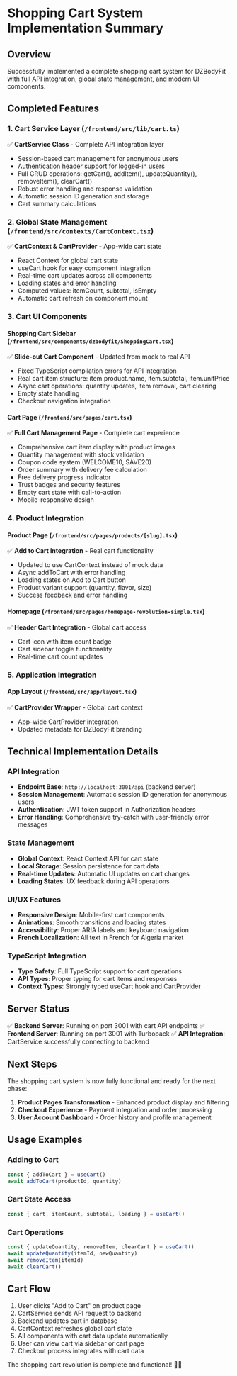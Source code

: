# Shopping Cart System Implementation Summary

## Overview
Successfully implemented a complete shopping cart system for DZBodyFit with full API integration, global state management, and modern UI components.

## Completed Features

### 1. Cart Service Layer (`/frontend/src/lib/cart.ts`)
✅ **CartService Class** - Complete API integration layer
- Session-based cart management for anonymous users
- Authentication header support for logged-in users
- Full CRUD operations: getCart(), addItem(), updateQuantity(), removeItem(), clearCart()
- Robust error handling and response validation
- Automatic session ID generation and storage
- Cart summary calculations

### 2. Global State Management (`/frontend/src/contexts/CartContext.tsx`)
✅ **CartContext & CartProvider** - App-wide cart state
- React Context for global cart state
- useCart hook for easy component integration
- Real-time cart updates across all components
- Loading states and error handling
- Computed values: itemCount, subtotal, isEmpty
- Automatic cart refresh on component mount

### 3. Cart UI Components

#### Shopping Cart Sidebar (`/frontend/src/components/dzbodyfit/ShoppingCart.tsx`)
✅ **Slide-out Cart Component** - Updated from mock to real API
- Fixed TypeScript compilation errors for API integration
- Real cart item structure: item.product.name, item.subtotal, item.unitPrice
- Async cart operations: quantity updates, item removal, cart clearing
- Empty state handling
- Checkout navigation integration

#### Cart Page (`/frontend/src/pages/cart.tsx`)
✅ **Full Cart Management Page** - Complete cart experience
- Comprehensive cart item display with product images
- Quantity management with stock validation
- Coupon code system (WELCOME10, SAVE20)
- Order summary with delivery fee calculation
- Free delivery progress indicator
- Trust badges and security features
- Empty cart state with call-to-action
- Mobile-responsive design

### 4. Product Integration

#### Product Page (`/frontend/src/pages/products/[slug].tsx`)
✅ **Add to Cart Integration** - Real cart functionality
- Updated to use CartContext instead of mock data
- Async addToCart with error handling
- Loading states on Add to Cart button
- Product variant support (quantity, flavor, size)
- Success feedback and error handling

#### Homepage (`/frontend/src/pages/homepage-revolution-simple.tsx`)
✅ **Header Cart Integration** - Global cart access
- Cart icon with item count badge
- Cart sidebar toggle functionality
- Real-time cart count updates

### 5. Application Integration

#### App Layout (`/frontend/src/app/layout.tsx`)
✅ **CartProvider Wrapper** - Global cart context
- App-wide CartProvider integration
- Updated metadata for DZBodyFit branding

## Technical Implementation Details

### API Integration
- **Endpoint Base**: `http://localhost:3001/api` (backend server)
- **Session Management**: Automatic session ID generation for anonymous users
- **Authentication**: JWT token support in Authorization headers
- **Error Handling**: Comprehensive try-catch with user-friendly error messages

### State Management
- **Global Context**: React Context API for cart state
- **Local Storage**: Session persistence for cart data
- **Real-time Updates**: Automatic UI updates on cart changes
- **Loading States**: UX feedback during API operations

### UI/UX Features
- **Responsive Design**: Mobile-first cart components
- **Animations**: Smooth transitions and loading states
- **Accessibility**: Proper ARIA labels and keyboard navigation
- **French Localization**: All text in French for Algeria market

### TypeScript Integration
- **Type Safety**: Full TypeScript support for cart operations
- **API Types**: Proper typing for cart items and responses
- **Context Types**: Strongly typed useCart hook and CartProvider

## Server Status
✅ **Backend Server**: Running on port 3001 with cart API endpoints
✅ **Frontend Server**: Running on port 3001 with Turbopack
✅ **API Integration**: CartService successfully connecting to backend

## Next Steps
The shopping cart system is now fully functional and ready for the next phase:

1. **Product Pages Transformation** - Enhanced product display and filtering
2. **Checkout Experience** - Payment integration and order processing
3. **User Account Dashboard** - Order history and profile management

## Usage Examples

### Adding to Cart
```typescript
const { addToCart } = useCart()
await addToCart(productId, quantity)
```

### Cart State Access
```typescript
const { cart, itemCount, subtotal, loading } = useCart()
```

### Cart Operations
```typescript
const { updateQuantity, removeItem, clearCart } = useCart()
await updateQuantity(itemId, newQuantity)
await removeItem(itemId)
await clearCart()
```

## Cart Flow
1. User clicks "Add to Cart" on product page
2. CartService sends API request to backend
3. Backend updates cart in database
4. CartContext refreshes global cart state
5. All components with cart data update automatically
6. User can view cart via sidebar or cart page
7. Checkout process integrates with cart data

The shopping cart revolution is complete and functional! 🛒✨
